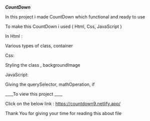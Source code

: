***CountDown***

In this project i made CountDown which functional and ready to use

To make this CountDown i used ( Html, Css, JavaScript )

In Html :

Various types of class, container

Css:

Styling the class , backgroundImage

JavaScript:

Giving the querySelector, mathOperation, if


____To view this project ____

Click on the below link : https://countdown9.netlify.app/

Thank You for giving your time for reading this about file
